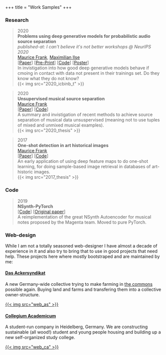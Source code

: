+++
title = "Work Samples"
+++

### Research

> 2020  
> **Problems using deep generative models for probabilistic audio source separation**  
> _published-at: I can't believe it's not better workshops @ NeurIPS 2020_  
> [Maurice Frank](https://scholar.google.com/citations?user=jCHjpIsAAAAJ), [Maximilian Ilse](https://scholar.google.com/citations?user=KNJIRGkAAAAJ)  
> [[Paper](https://i-cant-believe-its-not-better.github.io/accepted_papers/)] [[Pre-Print](https://arxiv.org/abs/2011.01761)] [[Code](https://github.com/morris-frank/unsupervised-source-separation)] [[Poster](https://raw.githubusercontent.com/morris-frank/thesis-tex/master/poster.pdf)]  
> In invistigation into how good deep generative models behave if cmoing in contact with data not present in their trainings set. Do they know what they do not know?  
> {{< img src="2020_icbinb_t" >}}

> 2020  
> **Unsupervised musical source separation**  
> [Maurice Frank](https://scholar.google.com/citations?user=jCHjpIsAAAAJ)  
> [[Paper](https://raw.githubusercontent.com/morris-frank/thesis-tex/master/main.pdf)] [[Code](https://github.com/morris-frank/unsupervised-source-separation)]  
> A summary and invistigation of recent methods to achieve source separation of musical data unsuspervised (meaning not to use tuples of mixed and unmixed musical examples).  
> {{< img src="2020_thesis" >}}

> 2017  
> **One-shot detection in art historical images**  
> [Maurice Frank](https://scholar.google.com/citations?user=jCHjpIsAAAAJ)  
> [[Paper](https://raw.githubusercontent.com/morris-frank/ba_latex/master/thesis.pdf)] [[Code](https://github.com/morris-frank/bachelor-thesis)]  
> An early application of using deep feature maps to do one-shot learning, for doing sample-based image retrieval in databases of art-historic images.  
> {{< img src="2017_thesis" >}}

### Code

> 2019  
> **NSynth-PyTorch**  
> [[Code](https://github.com/morris-frank/nsynth-pytorch)] [[Original paper](https://arxiv.org/abs/1704.01279)]  
> A reimplementation of the great NSynth Autoencoder for musical notes proposed by the Magenta team. Moved to pure PyTorch.

### Web-design

While I am not a totally seasoned web-designer I have almost a decade of experience in it and also try to bring that to use in good projects that need help. These projects here where mostly bootstraped and are maintained by me:

<div class="flex">
    <div class="card">
        <div>
            <h4><a href="https://ackersyndikat.org">Das Ackersyndikat</a></h4>
            <p>A new Germany-wide collective trying to make farming in <a href="https://en.wikipedia.org/wiki/Commons">the commons</a> possible again. Buying land and farms and transfering them into a collective owner-structure.</p>
        </div>
        <a href="https://ackersyndikat.org">{{< img src="web_as" >}}</a>
    </div>
    <div class="card">
        <div>
            <h4><a href="https://collegiumacademicum.de">Collegium Academicum</a></h4>
            <p>A student-run company in Heidelberg, Germany. We are constructing sustainable (all wood!) student and young people housing and building up a new self-organized study college.</p>
        </div>
        <a href="https://collegiumacademicum.de">{{< img src="web_ca" >}}</a>
    </div>
</div>
